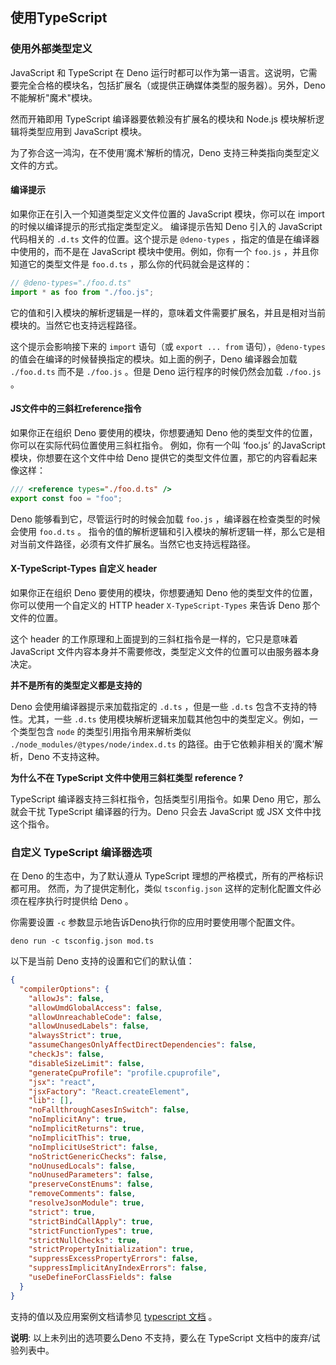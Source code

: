 ## 使用TypeScript

<!-- TODO(lucacasonato): '只引入 .ts'的文字描述 -->

### 使用外部类型定义

JavaScript 和 TypeScript 在 Deno 运行时都可以作为第一语言。这说明，它需要完全合格的模块名，包括扩展名（或提供正确媒体类型的服务器）。另外，Deno 不能解析"魔术"模块。

然而开箱即用 TypeScript 编译器要依赖没有扩展名的模块和 Node.js 模块解析逻辑将类型应用到 JavaScript 模块。

为了弥合这一鸿沟，在不使用‘魔术’解析的情况，Deno 支持三种类指向类型定义文件的方式。

#### 编译提示

如果你正在引入一个知道类型定义文件位置的  JavaScript 模块，你可以在 import 的时候以编译提示的形式指定类型定义。
编译提示告知 Deno 引入的 JavaScript 代码相关的 `.d.ts` 文件的位置。这个提示是 `@deno-types` ，指定的值是在编译器中使用的，而不是在 JavaScript 模块中使用。例如，你有一个 `foo.js` ，并且你知道它的类型文件是 `foo.d.ts` ，那么你的代码就会是这样的：

```ts
// @deno-types="./foo.d.ts"
import * as foo from "./foo.js";
```

它的值和引入模块的解析逻辑是一样的，意味着文件需要扩展名，并且是相对当前模块的。当然它也支持远程路径。


这个提示会影响接下来的 `import` 语句（或 `export ... from` 语句），`@deno-types` 的值会在编译的时候替换指定的模块。如上面的例子，Deno 编译器会加载 `./foo.d.ts` 而不是 `./foo.js` 。但是 Deno 运行程序的时候仍然会加载 `./foo.js` 。

#### JS文件中的三斜杠reference指令

如果你正在组织 Deno 要使用的模块，你想要通知 Deno 他的类型文件的位置，你可以在实际代码位置使用三斜杠指令。
例如，你有一个叫 ‘foo.js’ 的JavaScript 模块，你想要在这个文件中给 Deno 提供它的类型文件位置，那它的内容看起来像这样：

```js
/// <reference types="./foo.d.ts" />
export const foo = "foo";
```

Deno 能够看到它，尽管运行时的时候会加载 `foo.js` ，编译器在检查类型的时候会使用 `foo.d.ts` 。
指令的值的解析逻辑和引入模块的解析逻辑一样，那么它是相对当前文件路径，必须有文件扩展名。当然它也支持远程路径。

#### X-TypeScript-Types 自定义 header


如果你正在组织 Deno 要使用的模块，你想要通知 Deno 他的类型文件的位置，你可以使用一个自定义的 HTTP header `X-TypeScript-Types` 来告诉 Deno 那个文件的位置。


这个 header 的工作原理和上面提到的三斜杠指令是一样的，它只是意味着 JavaScript 文件内容本身并不需要修改，类型定义文件的位置可以由服务器本身决定。

**并不是所有的类型定义都是支持的**

Deno 会使用编译器提示来加载指定的 `.d.ts` ，但是一些 `.d.ts` 包含不支持的特性。尤其，一些 `.d.ts` 使用模块解析逻辑来加载其他包中的类型定义。例如，一个类型包含 `node` 的类型引用指令用来解析类似 `./node_modules/@types/node/index.d.ts` 的路径。由于它依赖非相关的‘魔术’解析，Deno 不支持这种。

**为什么不在 TypeScript 文件中使用三斜杠类型 reference ?**

TypeScript 编译器支持三斜杠指令，包括类型引用指令。如果 Deno 用它，那么就会干扰 TypeScript 编译器的行为。Deno 只会去 JavaScript 或 JSX 文件中找这个指令。

### 自定义 TypeScript 编译器选项

在 Deno 的生态中，为了默认遵从 TypeScript 理想的严格模式，所有的严格标识都可用。
然而，为了提供定制化，类似 `tsconfig.json` 这样的定制化配置文件必须在程序执行时提供给 Deno 。


你需要设置 `-c` 参数显示地告诉Deno执行你的应用时要使用哪个配置文件。

```shell
deno run -c tsconfig.json mod.ts
```

以下是当前 Deno 支持的设置和它们的默认值：

```json
{
  "compilerOptions": {
    "allowJs": false,
    "allowUmdGlobalAccess": false,
    "allowUnreachableCode": false,
    "allowUnusedLabels": false,
    "alwaysStrict": true,
    "assumeChangesOnlyAffectDirectDependencies": false,
    "checkJs": false,
    "disableSizeLimit": false,
    "generateCpuProfile": "profile.cpuprofile",
    "jsx": "react",
    "jsxFactory": "React.createElement",
    "lib": [],
    "noFallthroughCasesInSwitch": false,
    "noImplicitAny": true,
    "noImplicitReturns": true,
    "noImplicitThis": true,
    "noImplicitUseStrict": false,
    "noStrictGenericChecks": false,
    "noUnusedLocals": false,
    "noUnusedParameters": false,
    "preserveConstEnums": false,
    "removeComments": false,
    "resolveJsonModule": true,
    "strict": true,
    "strictBindCallApply": true,
    "strictFunctionTypes": true,
    "strictNullChecks": true,
    "strictPropertyInitialization": true,
    "suppressExcessPropertyErrors": false,
    "suppressImplicitAnyIndexErrors": false,
    "useDefineForClassFields": false
  }
}
```

支持的值以及应用案例文档请参见 [typescript 文档](https://www.typescriptlang.org/docs/handbook/compiler-options.html) 。

**说明**: 以上未列出的选项要么Deno 不支持，要么在  TypeScript 文档中的废弃/试验列表中。

